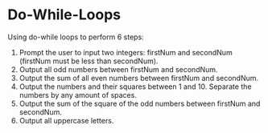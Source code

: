 # Do-While-Loops
Using do-while loops to perform 6 steps:

1. Prompt the user to input two integers: firstNum and secondNum (firstNum must be less than secondNum).
2. Output all odd numbers between firstNum and secondNum.
3. Output the sum of all even numbers between firstNum and secondNum.
4. Output the numbers and their squares between 1 and 10. Separate the numbers by any amount of spaces.
5. Output the sum of the square of the odd numbers between firstNum and secondNum.
6. Output all uppercase letters.
